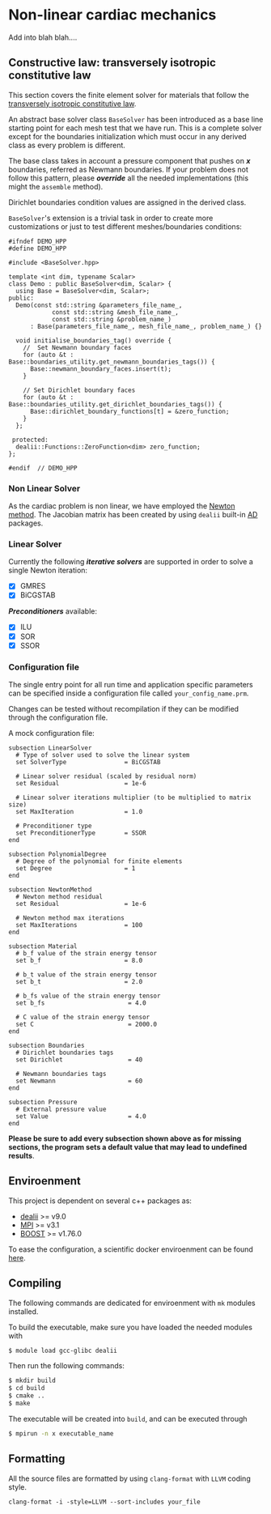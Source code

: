 # Non-linear cardiac mechanics

Add into blah blah....

## Constructive law: transversely isotropic constitutive law
This section covers the finite element solver for materials that follow the [transversely isotropic constitutive law](https://pubmed.ncbi.nlm.nih.gov/8550635/).

An abstract base solver class `BaseSolver` has been introduced as a base line starting point for each mesh test that we have run.
This is a complete solver except for the boundaries initialization which must occur in any derived class as every problem is different.

The base class takes in account a pressure component that pushes on ***x*** boundaries, referred as Newmann boundaries.
If your problem does not follow this pattern, please ***override*** all the needed implementations (this might the `assemble` method).

Dirichlet boundaries condition values are assigned in the derived class.

`BaseSolver`'s extension is a trivial task in order to create more customizations or just to test different meshes/boundaries conditions:
```
#ifndef DEMO_HPP
#define DEMO_HPP

#include <BaseSolver.hpp>

template <int dim, typename Scalar>
class Demo : public BaseSolver<dim, Scalar> {
  using Base = BaseSolver<dim, Scalar>;
public:
  Demo(const std::string &parameters_file_name_,
            const std::string &mesh_file_name_,
            const std::string &problem_name_)
      : Base(parameters_file_name_, mesh_file_name_, problem_name_) {}

  void initialise_boundaries_tag() override {
    //  Set Newmann boundary faces
    for (auto &t : Base::boundaries_utility.get_newmann_boundaries_tags()) {
      Base::newmann_boundary_faces.insert(t);
    }

    // Set Dirichlet boundary faces
    for (auto &t : Base::boundaries_utility.get_dirichlet_boundaries_tags()) {
      Base::dirichlet_boundary_functions[t] = &zero_function;
    }
  };

 protected:
  dealii::Functions::ZeroFunction<dim> zero_function;
};

#endif  // DEMO_HPP
```

### Non Linear Solver
As the cardiac problem is non linear, we have employed the [Newton method](https://en.wikipedia.org/wiki/Newton%27s_method).
The Jacobian matrix has been created by using `dealii` built-in [AD](https://www.dealii.org/current/doxygen/deal.II/group__auto__symb__diff.html) packages. 

### Linear Solver
Currently the following ***iterative solvers*** are supported in order to solve a single Newton iteration:
- [x] GMRES
- [x] BiCGSTAB

***Preconditioners*** available:
- [x] ILU
- [x] SOR
- [x] SSOR

### Configuration file
The single entry point for all run time and application specific parameters can be specified inside a configuration file called `your_config_name.prm`.

Changes can be tested without recompilation if they can be modified through the configuration file.

A mock configuration file:
```
subsection LinearSolver
  # Type of solver used to solve the linear system
  set SolverType                = BiCGSTAB

  # Linear solver residual (scaled by residual norm)
  set Residual                  = 1e-6

  # Linear solver iterations multiplier (to be multiplied to matrix size)
  set MaxIteration              = 1.0

  # Preconditioner type
  set PreconditionerType        = SSOR
end

subsection PolynomialDegree
  # Degree of the polynomial for finite elements
  set Degree                    = 1
end

subsection NewtonMethod
  # Newton method residual
  set Residual                  = 1e-6

  # Newton method max iterations
  set MaxIterations             = 100
end

subsection Material
  # b_f value of the strain energy tensor
  set b_f                       = 8.0

  # b_t value of the strain energy tensor
  set b_t                       = 2.0

  # b_fs value of the strain energy tensor
  set b_fs                       = 4.0

  # C value of the strain energy tensor
  set C                          = 2000.0
end

subsection Boundaries
  # Dirichlet boundaries tags
  set Dirichlet                  = 40

  # Newmann boundaries tags
  set Newmann                    = 60
end

subsection Pressure
  # External pressure value
  set Value                      = 4.0
end
```
**Please be sure to add every subsection shown above as for missing sections, the program sets a default value that may lead to undefined results**.

## Enviroenment
This project is dependent on several c++ packages as:
- [dealii](https://www.dealii.org/current/doxygen/deal.II/) >= v9.0
- [MPI](https://www.open-mpi.org/) >= v3.1
- [BOOST](https://www.boost.org/) >= v1.76.0

To ease the configuration, a scientific docker enviroenment can be found [here](https://hub.docker.com/r/pcafrica/mk).

## Compiling
The following commands are dedicated for enviroenment with `mk` modules installed.

To build the executable, make sure you have loaded the needed modules with
```bash
$ module load gcc-glibc dealii
```
Then run the following commands:
```bash
$ mkdir build
$ cd build
$ cmake ..
$ make
```
The executable will be created into `build`, and can be executed through
```bash
$ mpirun -n x executable_name
```

## Formatting
All the source files are formatted by using `clang-format` with `LLVM` coding style.
```
clang-format -i -style=LLVM --sort-includes your_file
```
